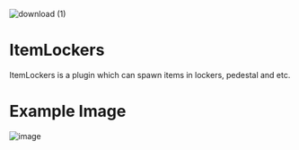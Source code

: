 ![download (1)](https://user-images.githubusercontent.com/69349110/152858817-687d2a9c-7339-4c2a-9b24-5947daaefeef.gif)
# ItemLockers
ItemLockers is a plugin which can spawn items in lockers, pedestal and etc.  

# Example Image
![image](https://user-images.githubusercontent.com/69349110/152858161-6375b2d1-0c0c-4a19-9ed3-df5660eabd72.png)

